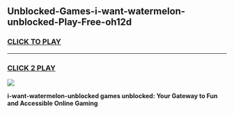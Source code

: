 
## Unblocked-Games-i-want-watermelon-unblocked-Play-Free-oh12d
<h3>
<a href="https://premium76.site?title=i-want-watermelon-unblocked&ref=18A1">CLICK TO PLAY</a></h3>
<hr>

<h3>
<a href="https://premium76.site?title=i-want-watermelon-unblocked&ref=18A1">CLICK 2 PLAY</a>
  
</h3>

<a href="https://premium76.site?title=i-want-watermelon-unblocked&ref=18A1"><img src="https://clearcache.store/games.png"></a>


**i-want-watermelon-unblocked games unblocked: Your Gateway to Fun and Accessible Online Gaming**
